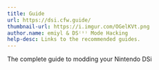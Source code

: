 ```yaml
---
title: Guide
url: https://dsi.cfw.guide/
thumbnail-url: https://i.imgur.com/OGelKVt.png
author.name: emiyl & DS⁽ⁱ⁾ Mode Hacking
help-desc: Links to the recommended guides.
---
```


The complete guide to modding your Nintendo DSi

